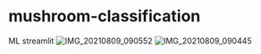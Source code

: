 # mushroom-classification
ML streamlit
![IMG_20210809_090552](https://user-images.githubusercontent.com/47810389/128658018-d19ec549-e186-4662-b147-ae46edd4e6c6.png)
![IMG_20210809_090445](https://user-images.githubusercontent.com/47810389/128658024-d64876c2-44f1-4310-8c5f-1b9d2981579b.png)
